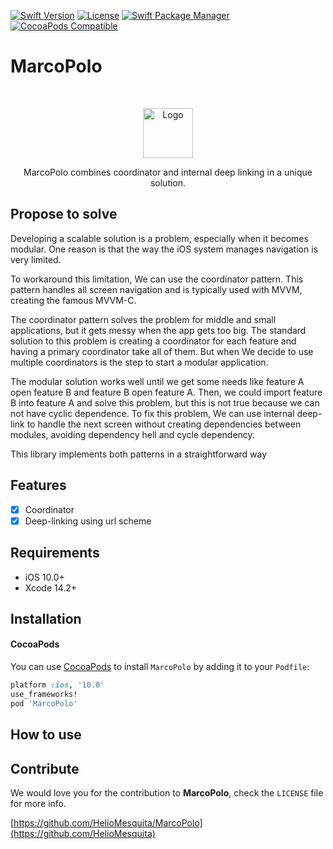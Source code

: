 [![Swift Version][swift-image]][swift-url]
[![License][license-image]][license-url]
[![Swift Package Manager](https://img.shields.io/badge/Swift_Package_Manager-compatible-orange?style=flat-square)](https://img.shields.io/badge/Swift_Package_Manager-compatible-orange?style=flat-square)
[![CocoaPods Compatible](https://img.shields.io/badge/Cocoapods-compatible-orange?style=flat-square)](https://img.shields.io/badge/Cocoapods-compatible-orange?style=flat-square)  

# MarcoPolo
<br />
<p align="center">
  <a href="https://github.com/HelioMesquita/MarcoPolo/blob/main/images/marcopolo.jpeg?raw=true">
    <img src="logo.jpeg" alt="Logo" width="80" height="80">
  </a>
  <p align="center">
    MarcoPolo combines coordinator and internal deep linking in a unique solution.
  </p>
</p>

## Propose to solve

Developing a scalable solution is a problem, especially when it becomes modular. One reason is that the way the iOS system manages navigation is very limited.

To workaround this limitation, We can use the coordinator pattern. This pattern handles all screen navigation and is typically used with MVVM, creating the famous MVVM-C. 

The coordinator pattern solves the problem for middle and small applications, but it gets messy when the app gets too big. The standard solution to this problem is creating a coordinator for each feature and having a primary coordinator take all of them. But when We decide to use multiple coordinators is the step to start a modular application. 

The modular solution works well until we get some needs like feature A open feature B and feature B open feature A. Then, we could import feature B into feature A and solve this problem, but this is not true because we can not have cyclic dependence. To fix this problem, We can use internal deep-link to handle the next screen without creating dependencies between modules, avoiding dependency hell and cycle dependency.

This library implements both patterns in a straightforward way 

## Features

- [x] Coordinator
- [x] Deep-linking using url scheme

## Requirements

- iOS 10.0+
- Xcode 14.2+

## Installation

#### CocoaPods
You can use [CocoaPods](http://cocoapods.org/) to install `MarcoPolo` by adding it to your `Podfile`:

```ruby
platform :ios, '10.0'
use_frameworks!
pod 'MarcoPolo'
```

## How to use

<!-- ```swift
import EZSwiftExtensions
ez.detectScreenShot { () -> () in
    print("User took a screen shot")
}
``` -->

## Contribute

We would love you for the contribution to **MarcoPolo**, check the ``LICENSE`` file for more info.

[https://github.com/HelioMesquita/MarcoPolo](https://github.com/HelioMesquita)

[swift-image]:https://img.shields.io/badge/swift-5.X-orange.svg
[swift-url]: https://swift.org/
[license-image]: https://img.shields.io/badge/License-MIT-blue.svg
[license-url]: LICENSE